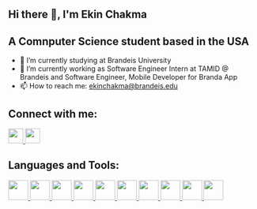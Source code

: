 ## Hi there 👋, I'm Ekin Chakma

## A Comnputer Science student based in the USA

- 🌱 I’m currently studying at Brandeis University
- 🔭 I’m currently working as Software Engineer Intern at TAMID @ Brandeis and Software Engineer, Mobile Developer for Branda App
- 📫 How to reach me: ekinchakma@brandeis.edu

## Connect with me:
<a href="https://www.linkedin.com/in/ekinchakma/">
  <img src="https://upload.wikimedia.org/wikipedia/commons/c/ca/LinkedIn_logo_initials.png" width="30px">
</a>
<a href="https://www.facebook.com/profile.php?id=100009290268017">
  <img src="https://upload.wikimedia.org/wikipedia/commons/5/51/Facebook_f_logo_%282019%29.svg" width="30px">
</a>

## Languages and Tools:
<p align="left">
  <a href="https://www.cprogramming.com/">
    <img src="https://cdn.jsdelivr.net/gh/devicons/devicon/icons/c/c-original.svg" width="40" height="40"/>
  </a>
  <a href="https://www.w3schools.com/cpp/">
    <img src="https://cdn.jsdelivr.net/gh/devicons/devicon/icons/cplusplus/cplusplus-original.svg" width="40" height="40"/>
  </a>
  <a href="https://www.java.com/en/">
    <img src="https://cdn.jsdelivr.net/gh/devicons/devicon/icons/java/java-original.svg" width="40" height="40"/>
  </a>
  <a href="https://developer.mozilla.org/en-US/docs/Web/JavaScript">
   <img src="https://cdn.jsdelivr.net/gh/devicons/devicon/icons/javascript/javascript-original.svg" width="40" height="40"/>
  </a>
  <a href="https://www.python.org/">
   <img src="https://cdn.jsdelivr.net/gh/devicons/devicon/icons/python/python-original.svg" width="40" height="40"/>
  </a>
  <a href="https://www.w3.org/html/">
   <img src="https://cdn.jsdelivr.net/gh/devicons/devicon/icons/html5/html5-original.svg" width="40" height="40"/>
  </a>
  <a href="https://www.w3schools.com/css/">
   <img src="https://cdn.jsdelivr.net/gh/devicons/devicon/icons/css3/css3-original.svg" width="40" height="40"/>
  </a>
  <a href="https://react.dev/">
   <img src="https://cdn.jsdelivr.net/gh/devicons/devicon/icons/react/react-original.svg" width="40" height="40"/>
  </a>
  <a href="https://www.postgresql.org/">
   <img src="https://cdn.jsdelivr.net/gh/devicons/devicon/icons/postgresql/postgresql-original.svg" width="40" height="40"/>
  </a> 
  <a href="https://kotlinlang.org/">
   <img src="https://cdn.jsdelivr.net/gh/devicons/devicon/icons/kotlin/kotlin-original.svg" width="40" height="40"/>
  </a>
</p>
<!--
**ekin2038/ekin2038** is a ✨ _special_ ✨ repository because its `README.md` (this file) appears on your GitHub profile.

Here are some ideas to get you started:

- 🔭 I’m currently working on ...
- 🌱 I’m currently learning ...
- 👯 I’m looking to collaborate on ...
- 🤔 I’m looking for help with ...
- 💬 Ask me about ...
- 📫 How to reach me: ...
- 😄 Pronouns: ...
- ⚡ Fun fact: ...
-->
